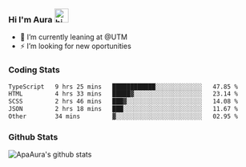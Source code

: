 ### Hi I'm Aura <img src="https://user-images.githubusercontent.com/1303154/88677602-1635ba80-d120-11ea-84d8-d263ba5fc3c0.gif" width="28px" alt="hi">

- 🔭 I’m currently leaning at @UTM
- ⚡ I’m looking for new oportunities


### Coding Stats

<!--START_SECTION:waka-->

```txt
TypeScript   9 hrs 25 mins   ████████████░░░░░░░░░░░░░   47.85 %
HTML         4 hrs 33 mins   █████▓░░░░░░░░░░░░░░░░░░░   23.14 %
SCSS         2 hrs 46 mins   ███▓░░░░░░░░░░░░░░░░░░░░░   14.08 %
JSON         2 hrs 18 mins   ███░░░░░░░░░░░░░░░░░░░░░░   11.67 %
Other        34 mins         ▓░░░░░░░░░░░░░░░░░░░░░░░░   02.95 %
```

<!--END_SECTION:waka-->

### Github Stats

![ApaAura's github stats](https://github-readme-stats.vercel.app/api?username=ApaAura&count_private=true&theme=tokyonight&hide=contribs,prs)
